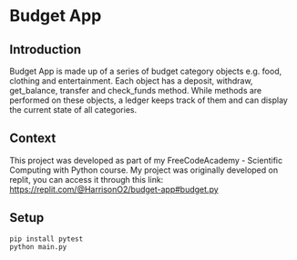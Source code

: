 # Budget App

## Introduction
Budget App is made up of a series of budget category objects e.g. food, clothing and entertainment. Each object has a deposit, withdraw, get_balance, transfer and check_funds method. While methods are performed on these objects, a ledger keeps track of them and can display the current state of all categories.

## Context
This project was developed as part of my FreeCodeAcademy - Scientific Computing with Python course. My project was originally developed on replit, you can access it through this link: https://replit.com/@HarrisonO2/budget-app#budget.py    

## Setup
```
pip install pytest
python main.py
```
